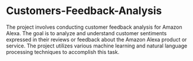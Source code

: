 # Customers-Feedback-Analysis

The project involves conducting customer feedback analysis for Amazon Alexa. The goal is to analyze and understand customer sentiments expressed in their reviews or feedback about the Amazon Alexa product or service. The project utilizes various machine learning and natural language processing techniques to accomplish this task.


